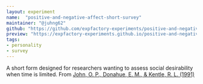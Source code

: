 ```yaml
---
layout: experiment
name:  "positive-and-negative-affect-short-survey"
maintainer: "@juhng62"
github: "https://github.com/expfactory-experiments/positive-and-negative-affect-short-survey"
preview: "https://expfactory-experiments.github.io/positive-and-negative-affect-short-survey"
tags:
- personality
- survey
---
```


A short form designed for researchers wanting to assess social desirability when time is limited. From [John, O. P., Donahue, E. M., & Kentle, R. L. (1991)](https://doi.org/10.1037/t07550-000)
